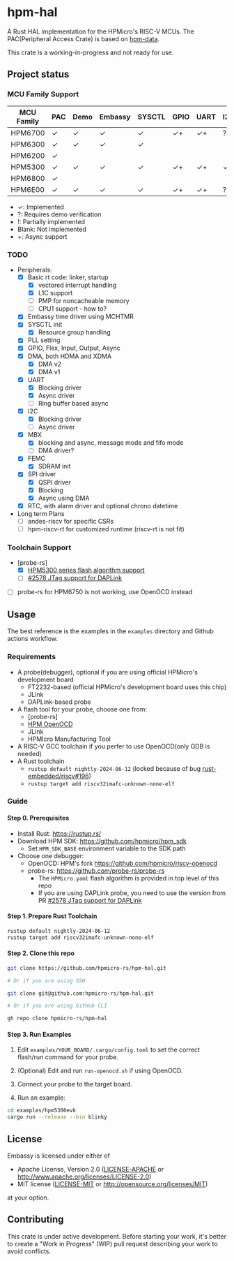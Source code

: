 # hpm-hal

A Rust HAL implementation for the HPMicro's RISC-V MCUs.
The PAC(Peripheral Access Crate) is based on [hpm-data].

This crate is a working-in-progress and not ready for use.

## Project status

### MCU Family Support

| MCU Family | PAC | Demo | Embassy | SYSCTL | GPIO | UART | I2C | SPI | DMA | TMR | ADC | USB |
|------------|-----|------|---------|--------|------|------|-----|-----|-----|-----|-----|-----|
| HPM6700    | ✓   | ✓    | ✓       | ✓      | ✓+   | ✓+   | ?   | ✓   | ✓+  |     |     |     |
| HPM6300    | ✓   | ✓    | ✓       | ✓      |      |      |     |     |     |     |     |     |
| HPM6200    | ✓   |      |         |        |      |      |     |     |     |     |     |     |
| HPM5300    | ✓   | ✓    | ✓       | ✓      | ✓+   | ✓+   | ✓   | ✓   | ✓+  |     |     |     |
| HPM6800    | ✓   |      |         |        |      |      |     |     |     |     |     |     |
| HPM6E00    | ✓   | ✓    | ✓       | ✓      | ✓+   | ✓+   | ?   | ✓   | ✓+  |     |     |     |

- ✓: Implemented
- ?: Requires demo verification
- !: Partially implemented
- Blank: Not implemented
- +: Async support

### TODO

- Peripherals:
  - [x] Basic rt code: linker, startup
    - [x] vectored interrupt handling
    - [x] L1C support
    - [ ] PMP for noncacheable memory
    - [ ] CPU1 support - how to?
  - [x] Embassy time driver using MCHTMR
  - [x] SYSCTL init
    - [x] Resource group handling
  - [x] PLL setting
  - [x] GPIO, Flex, Input, Output, Async
  - [x] DMA, both HDMA and XDMA
    - [x] DMA v2
    - [x] DMA v1
  - [x] UART
    - [x] Blocking driver
    - [x] Async driver
    - [ ] Ring buffer based async
  - [x] I2C
    - [x] Blocking driver
    - [ ] Async driver
  - [x] MBX
    - [x] blocking and async, message mode and fifo mode
    - [ ] DMA driver?
  - [x] FEMC
    - [x] SDRAM init
  - [x] SPI driver
    - [x] QSPI driver
    - [x] Blocking
    - [x] Async using DMA
  - [x] RTC, with alarm driver and optional chrono datetime
- Long term Plans
  - [ ] andes-riscv for specific CSRs
  - [ ] hpm-riscv-rt for customized runtime (riscv-rt is not fit)

### Toolchain Support

- [probe-rs]
  - [x] [HPM5300 series flash algorithm support](https://github.com/probe-rs/probe-rs/pull/2575)
  - [ ] [#2578 JTag support for DAPLink](https://github.com/probe-rs/probe-rs/pull/2578)
- [ ] probe-rs for HPM6750 is not working, use OpenOCD instead

## Usage

The best reference is the examples in the `examples` directory and Github actions workflow.

### Requirements

- A probe(debugger), optional if you are using official HPMicro's development board
  - FT2232-based (official HPMicro's development board uses this chip)
  - JLink
  - DAPLink-based probe
- A flash tool for your probe, choose one from:
  - [probe-rs]
  - [HPM OpenOCD]
  - JLink
  - HPMIcro Manufacturing Tool
- A RISC-V GCC toolchain if you perfer to use OpenOCD(only GDB is needed)
- A Rust toolchain
  - `rustup default nightly-2024-06-12` (locked because of bug [rust-embedded/riscv#196](https://github.com/rust-embedded/riscv/issues/196))
  - `rustup target add riscv32imafc-unknown-none-elf`

### Guide

#### Step 0. Prerequisites

- Install Rust: <https://rustup.rs/>
- Download HPM SDK: <https://github.com/hpmicro/hpm_sdk>
  - Set `HPM_SDK_BASE` environment variable to the SDK path
- Choose one debugger:
  - OpenOCD: HPM's fork <https://github.com/hpmicro/riscv-openocd>
  - probe-rs: <https://github.com/probe-rs/probe-rs>
    - The `HPMicro.yaml` flash algorithm is provided in top level of this repo
    - If you are using DAPLink probe, you need to use the version from PR [#2578 JTag support for DAPLink](https://github.com/probe-rs/probe-rs/pull/2578)

#### Step 1. Prepare Rust Toolchain

```bash
rustup default nightly-2024-06-12
rustup target add riscv32imafc-unknown-none-elf
```

#### Step 2. Clone this repo

```bash
git clone https://github.com/hpmicro-rs/hpm-hal.git

# Or if you are using SSH

git clone git@github.com:hpmicro-rs/hpm-hal.git

# Or if you are using GitHub CLI

gh repo clone hpmicro-rs/hpm-hal
```

#### Step 3. Run Examples

1. Edit `examples/YOUR_BOARD/.cargo/config.toml` to set the correct flash/run command for your probe.

2. (Optional) Edit and run `run-openocd.sh` if using OpenOCD.

3. Connect your probe to the target board.

4. Run an example:

```bash
cd examples/hpm5300evk
cargo run --release --bin blinky
```

## License

Embassy is licensed under either of

- Apache License, Version 2.0 ([LICENSE-APACHE](LICENSE-APACHE) or
  <http://www.apache.org/licenses/LICENSE-2.0>)
- MIT license ([LICENSE-MIT](LICENSE-MIT) or <http://opensource.org/licenses/MIT>)

at your option.

## Contributing

This crate is under active development. Before starting your work, it's better to create a "Work in Progress" (WIP) pull request describing your work to avoid conflicts.

[hpm-data]: https://github.com/andelf/hpm-data
[HPM OpenOCD]: https://github.com/hpmicro/riscv-openocd
